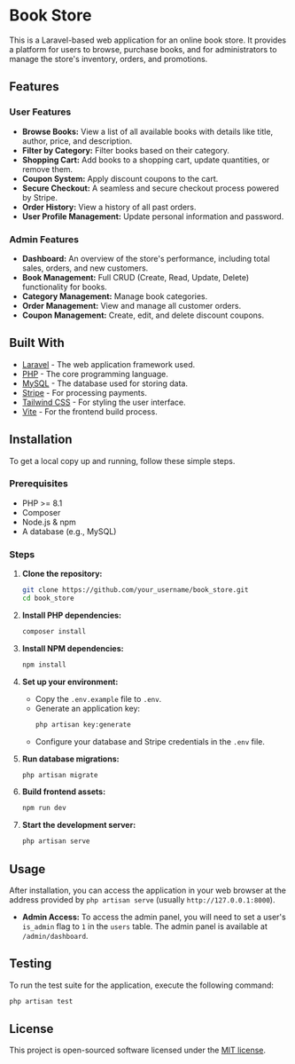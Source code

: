 # Book Store

This is a Laravel-based web application for an online book store. It provides a platform for users to browse, purchase books, and for administrators to manage the store's inventory, orders, and promotions.

## Features

### User Features

- **Browse Books:** View a list of all available books with details like title, author, price, and description.
- **Filter by Category:** Filter books based on their category.
- **Shopping Cart:** Add books to a shopping cart, update quantities, or remove them.
- **Coupon System:** Apply discount coupons to the cart.
- **Secure Checkout:** A seamless and secure checkout process powered by Stripe.
- **Order History:** View a history of all past orders.
- **User Profile Management:** Update personal information and password.

### Admin Features

- **Dashboard:** An overview of the store's performance, including total sales, orders, and new customers.
- **Book Management:** Full CRUD (Create, Read, Update, Delete) functionality for books.
- **Category Management:** Manage book categories.
- **Order Management:** View and manage all customer orders.
- **Coupon Management:** Create, edit, and delete discount coupons.

## Built With

- [Laravel](https://laravel.com/) - The web application framework used.
- [PHP](https://www.php.net/) - The core programming language.
- [MySQL](https://www.mysql.com/) - The database used for storing data.
- [Stripe](https://stripe.com/) - For processing payments.
- [Tailwind CSS](https://tailwindcss.com/) - For styling the user interface.
- [Vite](https://vitejs.dev/) - For the frontend build process.

## Installation

To get a local copy up and running, follow these simple steps.

### Prerequisites

- PHP >= 8.1
- Composer
- Node.js & npm
- A database (e.g., MySQL)

### Steps

1. **Clone the repository:**
   ```sh
   git clone https://github.com/your_username/book_store.git
   cd book_store
   ```

2. **Install PHP dependencies:**
   ```sh
   composer install
   ```

3. **Install NPM dependencies:**
   ```sh
   npm install
   ```

4. **Set up your environment:**
   - Copy the `.env.example` file to `.env`.
   - Generate an application key:
     ```sh
     php artisan key:generate
     ```
   - Configure your database and Stripe credentials in the `.env` file.

5. **Run database migrations:**
   ```sh
   php artisan migrate
   ```

6. **Build frontend assets:**
   ```sh
   npm run dev
   ```

7. **Start the development server:**
   ```sh
   php artisan serve
   ```

## Usage

After installation, you can access the application in your web browser at the address provided by `php artisan serve` (usually `http://127.0.0.1:8000`).

- **Admin Access:** To access the admin panel, you will need to set a user's `is_admin` flag to `1` in the `users` table. The admin panel is available at `/admin/dashboard`.

## Testing

To run the test suite for the application, execute the following command:

```sh
php artisan test
```

## License

This project is open-sourced software licensed under the [MIT license](https://opensource.org/licenses/MIT).